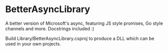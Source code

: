 # BetterAsyncLibrary
A better version of Microsoft's async, featuring JS style promises, Go style channels and more.  Docstrings included :)

Build Library/BetterAsyncLibrary.csproj to produce a DLL which can be used in your own projects.
